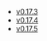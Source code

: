 - [v0.17.3](/tf-ibm-docs/v0.17.3)
- [v0.17.4](/tf-ibm-docs/v0.17.4)
- [v0.17.5](/tf-ibm-docs/v0.17.5)
